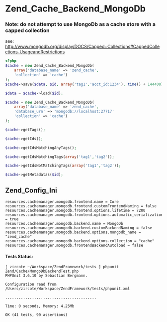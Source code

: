 # Zend_Cache_Backend_MongoDb

### Note: do not attempt to use MongoDb as a cache store with a capped collection
see: http://www.mongodb.org/display/DOCS/Capped+Collections#CappedCollections-UsageandRestrictions


```php
<?php
$cache = new Zend_Cache_Backend_MongoDb(
    array('database_name' => 'zend_cache',
    'collection' => 'cache')
);
$cache->save($data, $id, array('tag1','acct_id:1234'), time() + 144400);

$data = $cache->load($id);
```

```php
$cache = new Zend_Cache_Backend_MongoDb(
    array('database_name' => 'zend_cache',
    'database_urn' => 'mongodb://localhost:27717'
    'collection' => 'cache')
);

$cache->getTags();

$cache->getIds();

$cache->getIdsMatchingAnyTags();

$cache->getIdsMatchingTags(array('tag1','tag2'));

$cache->getIdsNotMatchingTags(array('tag1','tag2'));

$cache->getMetadatas($id);
```

## Zend_Config_Ini

```
resources.cachemanager.mongodb.frontend.name = Core
resources.cachemanager.mongodb.frontend.customFrontendNaming = false
resources.cachemanager.mongodb.frontend.options.lifetime = 7200
resources.cachemanager.mongodb.frontend.options.automatic_serialization = true
resources.cachemanager.mongodb.backend.name = MongoDb
resources.cachemanager.mongodb.backend.customBackendNaming = false
resources.cachemanager.mongodb.backend.options.mongodb_name = "zend_cache"
resources.cachemanager.mongodb.backend.options.collection = "cache"
resources.cachemanager.mongodb.frontendBackendAutoload = false

```

#### Tests Status:

```
[ zircote ~/Workspace/ZendFramework/tests ] phpunit Zend/Cache/MongoDbBackendTest.php
PHPUnit 3.6.10 by Sebastian Bergmann.

Configuration read from /Users/zircote/Workspace/ZendFramework/tests/phpunit.xml

.........................................

Time: 0 seconds, Memory: 4.25Mb

OK (41 tests, 90 assertions)
```
